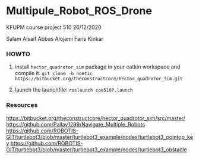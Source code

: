 # Multipule_Robot_ROS_Drone
KFUPM course project 510 
26/12/2020

Salam Alsaif
Abbas Alojami
Faris Kinkar

### HOWTO

1. install `hector_quadrotor_sim` package in your catkin workspace and compile it.
`git clone -b noetic https://bitbucket.org/theconstructcore/hector_quadrotor_sim.git`


2. launch the launchfile: `roslaunch coe510P.launch`


### Resources
https://bitbucket.org/theconstructcore/hector_quadrotor_sim/src/master/
https://github.com/Pallav1299/Navigate_Multiple_Robots
https://github.com/ROBOTIS-GIT/turtlebot3/blob/master/turtlebot3_example/nodes/turtlebot3_pointop_key
https://github.com/ROBOTIS-GIT/turtlebot3/blob/master/turtlebot3_example/nodes/turtlebot3_obstacle
